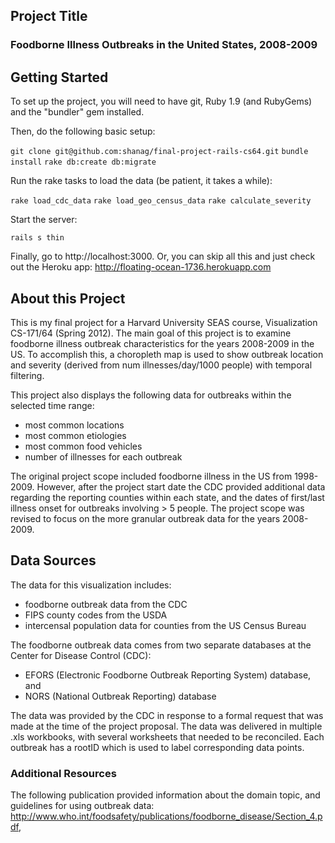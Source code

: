 ## Project Title
### Foodborne Illness Outbreaks in the United States, 2008-2009

## Getting Started
To set up the project, you will need to have git, Ruby 1.9 (and RubyGems) and the "bundler" gem installed.

Then, do the following basic setup:

`git clone git@github.com:shanag/final-project-rails-cs64.git`
`bundle install`
`rake db:create db:migrate`

Run the rake tasks to load the data (be patient, it takes a while):

`rake load_cdc_data`
`rake load_geo_census_data`
`rake calculate_severity`

Start the server:

`rails s thin`

Finally, go to http://localhost:3000. Or, you can skip all this and just check out the Heroku app: http://floating-ocean-1736.herokuapp.com

## About this Project 
This is my final project for a Harvard University SEAS course, Visualization CS-171/64 (Spring 2012). The main goal of this project is to examine foodborne illness outbreak characteristics for the years 2008-2009 in the US. To accomplish this, a choropleth map is used to show outbreak location and severity (derived from num illnesses/day/1000 people) with temporal filtering.

This project also displays the following data for outbreaks within the selected time range:
+ most common locations
+ most common etiologies
+ most common food vehicles
+ number of illnesses for each outbreak 

The original project scope included foodborne illness in the US from 1998-2009. However, after the project start date the CDC provided additional data regarding the reporting counties within each state, and the dates of first/last illness onset for outbreaks involving > 5 people. The project scope was revised to focus on the more granular outbreak data for the years 2008-2009.

## Data Sources
The data for this visualization includes:

+ foodborne outbreak data from the CDC
+ FIPS county codes from the USDA
+ intercensal population data for counties from the US Census Bureau

The foodborne outbreak data comes from two separate databases at the Center for Disease Control (CDC): 

+ EFORS (Electronic Foodborne Outbreak Reporting System) database, and 
+ NORS (National Outbreak Reporting) database

The data was provided by the CDC in response to a formal request that was made at the time of the project proposal. The data was delivered in multiple .xls workbooks, with several worksheets that needed to be reconciled. Each outbreak has a rootID which is used to label corresponding data points.

### Additional Resources
The following publication provided information about the domain topic, and guidelines for using outbreak data:
http://www.who.int/foodsafety/publications/foodborne_disease/Section_4.pdf, 

